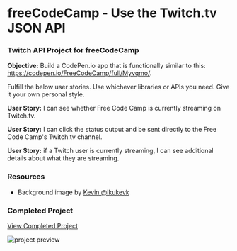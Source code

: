 # freeCodeCamp - Use the Twitch.tv JSON API

### Twitch API Project for freeCodeCamp

**Objective:** Build a CodePen.io app that is functionally similar to this: https://codepen.io/FreeCodeCamp/full/Myvqmo/.

Fulfill the below user stories. Use whichever libraries or APIs you need. Give it your own personal style.

**User Story:** I can see whether Free Code Camp is currently streaming on Twitch.tv.

**User Story:** I can click the status output and be sent directly to the Free Code Camp's Twitch.tv channel.

**User Story:** if a Twitch user is currently streaming, I can see additional details about what they are streaming.

### Resources

- Background image by [Kevin @ikukevk](https://unsplash.com/photos/w7ZyuGYNpRQ)

### Completed Project
[View Completed Project](https://sheriallis.github.io/fcc-projects/front-end-certification/twitch-project/)

![project preview](https://user-images.githubusercontent.com/1948858/31033780-ac99b334-a561-11e7-9576-3d49ef30c9f9.png)
